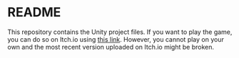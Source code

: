 # README
 
This repository contains the Unity project files. If you want to play the game, you can do so on Itch.io using [this link](https://owengretz.itch.io/hidenseek). However, you cannot play on your own and the most recent version uploaded on Itch.io might be broken.
